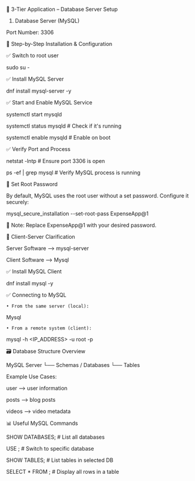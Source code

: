 🔧 3-Tier Application – Database Server Setup

1. Database Server (MySQL)

Port Number: 3306

🔹 Step-by-Step Installation & Configuration

✅ Switch to root user

sudo su -

✅ Install MySQL Server

dnf install mysql-server -y

✅ Start and Enable MySQL Service

systemctl start mysqld

systemctl status mysqld   # Check if it's running

systemctl enable mysqld   # Enable on boot

✅ Verify Port and Process

netstat -lntp          # Ensure port 3306 is open

ps -ef | grep mysql    # Verify MySQL process is running

🔐 Set Root Password

By default, MySQL uses the root user without a set password. Configure it securely:

mysql_secure_installation --set-root-pass ExpenseApp@1

📌 Note: Replace ExpenseApp@1 with your desired password.

🔄 Client-Server Clarification

Server Software --> mysql-server

Client Software --> Mysql

✅ Install MySQL Client

dnf install mysql -y

✅ Connecting to MySQL

	• From the same server (local):

Mysql
	
	• From a remote system (client):

mysql -h <IP_ADDRESS> -u root -p<password>


🗃️ Database Structure Overview

MySQL Server
  └── Schemas / Databases
        └── Tables

Example Use Cases:

user --> user information

posts --> blog posts

videos --> video metadata

📊 Useful MySQL Commands

SHOW DATABASES; 	            # List all databases

USE <database-name>;	        # Switch to specific database

SHOW TABLES;	                # List tables in selected DB

SELECT * FROM <table-name>;	    # Display all rows in a table
